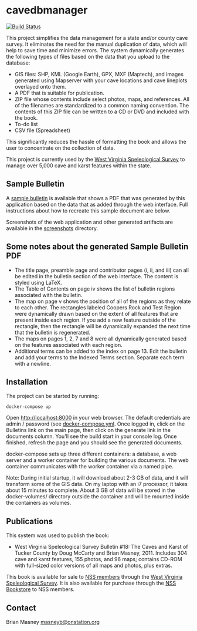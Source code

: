 # cavedbmanager

[![Build Status](https://travis-ci.org/masneyb/cavedbmanager.svg?branch=master)](https://travis-ci.org/masneyb/cavedbmanager)

This project simplifies the data management for a state and/or county cave
survey. It eliminates the need for the manual duplication of data, which will
help to save time and minimize errors. The system dynamically generates
the following types of files based on the data that you upload to the database:

* GIS files: SHP, KML (Google Earth), GPX, MXF (Maptech), and images generated
  using Mapserver with your cave locations and cave lineplots overlayed onto
  them.
* A PDF that is suitable for publication.
* ZIP file whose contents include select photos, maps, and references. All of
  the filenames are standardized to a common naming convention. The contents of
  this ZIP file can be written to a CD or DVD and included with the book.
* To-do list
* CSV file (Spreadsheet)

This significantly reduces the hassle of formatting the book and allows the user
to concentrate on the collection of data.

This project is currently used by the 
[West Virginia Speleological Survey](https://www.wvass.org/)
to manage over 5,000 cave and karst features within the state.


## Sample Bulletin

A [sample bulletin](sample-bulletin/sample-bulletin.pdf?raw=1) is available that
shows a PDF that was generated by this application based on the data that as
added through the web interface. Full instructions about how to recreate this
sample document are below.

Screenshots of the web application and other generated artifacts are available
in the [screenshots](screenshots) directory.


## Some notes about the generated Sample Bulletin PDF

* The title page, preamble page and contributor pages (i, ii, and iii) can
  all be edited in the bulletin section of the web interface. The content
  is styled using LaTeX.
* The Table of Contents on page iv shows the list of bulletin regions
  associated with the bulletin.
* The map on page v shows the position of all of the regions as they relate
  to each other. The rectangles labeled Coopers Rock and Test Region were
  dynamically drawn based on the extent of all features that are present
  inside each region. If you add a new feature outside of the rectangle,
  then the rectangle will be dynamically expanded the next time that
  the bulletin is regenerated.
* The maps on pages 1, 2, 7 and 8 were all dynamically generated based on
  the features associated with each region.
* Additional terms can be added to the index on page 13. Edit the bulletin
  and add your terms to the Indexed Terms section. Separate each term with
  a newline.


## Installation

The project can be started by running:

    docker-compose up

Open [http://localhost:8000](http://localhost:8000) in your web browser.
The default credentials are admin / password (see
[docker-compose.yml](docker-compose.yml). Once logged in, click on the Bulletins
link on the main page, then click on the generate link in the documents column.
You'll see the build start in your console log. Once finished, refresh the page
and you should see the generated documents.

docker-compose sets up three different containers: a database, a web server and
a worker container for building the various documents. The web container
communicates with the worker container via a named pipe.

Note: During initial startup, it will download about 2-3 GB of data, and it will
transform some of the GIS data. On my laptop with an i7 processor, it takes about
15 minutes to complete. About 3 GB of data will be stored in the docker-volumes/
directory outside the container and will be mounted inside the containers
as volumes.


## Publications

This system was used to publish the book:

* West Virginia Speleological Survey Bulletin #18: The Caves and Karst of
  Tucker County by Doug McCarty and Brian Masney, 2011. Includes 304 cave and
  karst features, 155 photos, and 96 maps; contains CD-ROM with full-sized
  color versions of all maps and photos, plus extras.

This book is available for sale to [NSS members](http://caves.org/) through
the [West Virginia Speleological Survey](http://www.wvass.org/).
It is also available for purchase through the
[NSS Bookstore](https://bookstore.caves.org/index.php?mode=store&submode=showitem&itemnumber=01-0687)
to NSS members.


## Contact

Brian Masney <masneyb@onstation.org>
